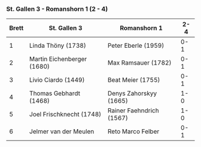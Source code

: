 ### St. Gallen 3 - Romanshorn 1 (2 - 4)

| Brett | St. Gallen 3               | Romanshorn 1             | 2-4 |
|-------|----------------------------|--------------------------|-----|
| 1     | Linda Thöny (1738)         | Peter Eberle (1959)      | 0-1 |
| 2     | Martin Eichenberger (1680) | Max Ramsauer (1782)      | 0-1 |
| 3     | Livio Ciardo (1449)        | Beat Meier (1755)        | 0-1 |
| 4     | Thomas Gebhardt (1468)     | Denys Zahorskyy (1665)   | 1-0 |
| 5     | Joel Frischknecht (1748)   | Rainer Faehndrich (1567) | 1-0 |
| 6     | Jelmer van der Meulen      | Reto Marco Felber        | 0-1 |
